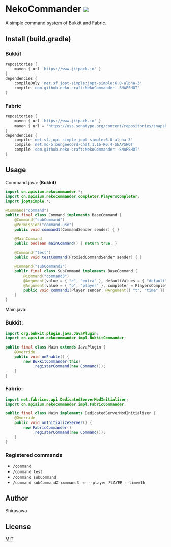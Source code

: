 # NekoCommander [![](https://www.jitpack.io/v/neko-craft/NekoCommander.svg)](https://www.jitpack.io/#neko-craft/NekoCommander)

A simple command system of Bukkit and Fabric.

## Install (build.gradle)

### Bukkit

```groovy
repositories {
    maven { url 'https://www.jitpack.io' }
}
dependencies {
    compileOnly 'net.sf.jopt-simple:jopt-simple:6.0-alpha-3'
    compile 'com.github.neko-craft:NekoCommander:-SNAPSHOT'
}
```

### Fabric

```groovy
repositories {
    maven { url 'https://www.jitpack.io' }
    maven { url = 'https://oss.sonatype.org/content/repositories/snapshots' }
}
dependencies {
    compile 'net.sf.jopt-simple:jopt-simple:6.0-alpha-3'
    compile 'net.md-5:bungeecord-chat:1.16-R0.4-SNAPSHOT'
    compile 'com.github.neko-craft:NekoCommander:-SNAPSHOT'
}
```

## Usage

Command.java: **(Bukkit)**

```java
import cn.apisium.nekocommander.*;
import cn.apisium.nekocommander.completer.PlayersCompleter;
import joptsimple.*;

@Command("command")
public final class Command implements BaseCommand {
    @Command("subCommand")
    @Permission("command.use")
    public void command1(CommandSender sender) { }

    @MainCommand
    public boolean mainCommand() { return true; }

    @Command("test")
    public void testCommand(ProxiedCommandSender sender) { }

    @Command("subCommand2")
    public final class SubCommand implements BaseCommand {
        @Command("command3")
        @Argument(value = { "e", "extra" }, defaultValues = { "default" }, required = true, type = Boolean.class)
        @Argument(value = { "p", "player" }, completer = PlayersCompleter.class)
        public void command1(Player sender, @Argument({ "t", "time" }) int time) { }
    }
}
```

Main.java:

### Bukkit:

```java
import org.bukkit.plugin.java.JavaPlugin;
import cn.apisium.nekocommander.impl.BukkitCommander;

public final class Main extends JavaPlugin {
    @Override
    public void onEnable() {
        new BukkitCommander(this)
            .registerCommand(new Command());
    }
}
```

### Fabric:

```java
import net.fabricmc.api.DedicatedServerModInitializer;
import cn.apisium.nekocommander.impl.FabricCommander;

public final class Main implements DedicatedServerModInitializer {
    @Override
    public void onInitializeServer() {
        new FabricCommander()
            .registerCommand(new Command());
    }
}
```

### Registered commands

- `/command`
- `/command test`
- `/command subCommand`
- `/command subCommand2 command3 -e --player PLAYER --time=1h`

## Author

Shirasawa

## License

[MIT](./LICENSE)
